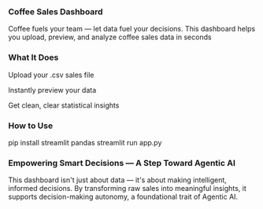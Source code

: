 ### Coffee Sales Dashboard
Coffee fuels your team — let data fuel your decisions.
This dashboard helps you upload, preview, and analyze coffee sales data in seconds

### What It Does
Upload your .csv sales file

Instantly preview your data

Get clean, clear statistical insights

### How to Use
pip install streamlit pandas
streamlit run app.py

### Empowering Smart Decisions — A Step Toward Agentic AI
This dashboard isn't just about data — it's about making intelligent, informed decisions. By transforming raw sales into meaningful insights, it supports decision-making autonomy, a foundational trait of Agentic AI.